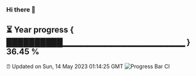 ### Hi there 👋
⏳ Year progress { ██████████▁▁▁▁▁▁▁▁▁▁▁▁▁▁▁▁▁▁▁▁ } 36.45 %
---
⏰ Updated on Sun, 14 May 2023 01:14:25 GMT
![Progress Bar CI](https://github.com/liununu/liununu/workflows/Progress%20Bar%20CI/badge.svg)
